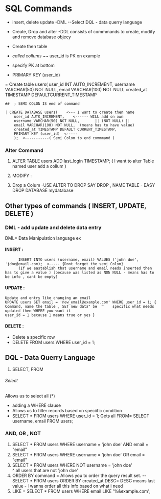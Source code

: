 

#  SQL Commands 
- insert, delete update -DML
--Select DQL - data querry language 

- Create, Drop and alter 
-DDL consists of commmands to create, modify and remove database objecy 

- Create then table 
- *called collums*
~~ user_id is PK on example 
- specify PK at bottom 
- PRIMARY KEY (user_id) 

= Create table users(
    user_id INT AUTO_INCREMENT,
    username VARCHAR(50) NOT NULL,
    email VARCHAR(100) NOT NULL
    created_at TIMESTAMP DEFAULTCURRENT_TIMESTAMP


    ##  ; SEMI COLON IS end of command 

    | CREATE DATABASE users(    <--- I want to create then name
        user_id AUTO_INCREMENT,    <------ WILL add on own 
        username VARCHAR(50) NOT NULL,       || (NOT NULL) ||
        email VARCHAR(100) NOT NULL,  (means has to have value)
        created_at TIMESTAMP DEFAULT CURRENT_TIMESTAMP,
        PRIMARY KEY (user_id)  <----- 
        );  <-----------( Semi Colon to end commmand )

### Alter Command
1. ALTER TABLE users ADD last_login TIMESTAMP; 
   ( I want to alter Table named user add a collum )

2. MODIFY : 

3. Drop a Colum -USE ALTER TO DROP 
SAY DROP , NAME TABLE - EASY
DROP DATABASE   mydatabase 

## Other types of commands ( INSERT, UPDATE, DELETE )
### DML - add update and delete data entry 
   DML= Data Manipulation language ex

   #### INSERT : 
          INSERT INTO users (username, email) VALUES ('john doe', 'jdoe@email.com);  <----- {Dont forget the semi Colon} 
          (If we eastablish that username and email needs inserted then has to give a value ) [because was listed as NON NULL - means has to be info , cant be empty] 

   #### UPDATE : 
    Update and entry like changing an email 
    UPDATE users SET email = 'new_email@example.com' WHERE user_id = 1; { Command, name the table , SET new data" be  ^    specific what needs updated then WHERE you want it  
    user_id = 1 because 1 means true or yes }    

#### DELETE :

- Delete a specific row 
- DELETE FROM users WHERE user_id = 1;

## DQL - Data Querry Language 

1. SELECT, FROM 
###### Select
Allows us to select all (*) 

- adding a WHERE clause 
- Allows us to filter records based on speciific condition
- SELECT * FROM users WHERE user_id = 1; Gets all 
FROM= SELECT username, email FROM users; 

### AND, OR , NOT

1. SELECT * FROM users WHERE username = 'john doe' AND email = "email"
2. SELECT * FROM users WHERE username = 'john doe' OR email = "email"
3. SELECT * FROM users WHERE NOT username = 'john doe'  
   ^ all users that are not 'john doe' 
4. ORDER BY command = Allows you to order the query result set.
 -- SELECT * FROM users ORDER BY created_at DESC= DESC means last value - I wanna order all this info based on what i need 
5. LIKE = SELECT * FROM users WHERE email LIKE '%&example.com'; 